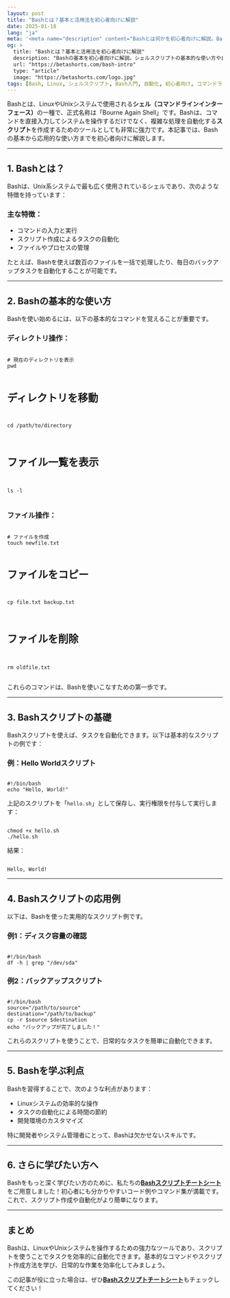```yaml
---
layout: post
title: "Bashとは？基本と活用法を初心者向けに解説"
date: 2025-01-18
lang: "ja"
meta: '<meta name="description" content="Bashとは何かを初心者向けに解説。Bashシェルの基本、特徴、使い方を詳しく紹介し、効率的なスクリプト作成方法も学べます。"><meta name="keywords" content="Bash, Bashとは, Linux, Bashスクリプト, 初心者向け, シェルスクリプト, 自動化, Bashチートシート"><meta name="author" content="Beta Shorts"><meta name="robots" content="index, follow"><link rel="canonical" href="https://betashorts.com/bash-intro">'
og: >
  title: "Bashとは？基本と活用法を初心者向けに解説"
  description: "Bashの基本を初心者向けに解説。シェルスクリプトの基本的な使い方や自動化のアイデアを学び、効率的にLinux環境を操作する方法を紹介します。"
  url: "https://betashorts.com/bash-intro"
  type: "article"
  image: "https://betashorts.com/logo.jpg"
tags: [Bash, Linux, シェルスクリプト, Bash入門, 自動化, 初心者向け, コマンドライン]
---
```


<p>Bashとは、LinuxやUnixシステムで使用される<strong>シェル（コマンドラインインターフェース）</strong>の一種で、正式名称は「Bourne Again Shell」です。Bashは、コマンドを直接入力してシステムを操作するだけでなく、複雑な処理を自動化する<strong>スクリプト</strong>を作成するためのツールとしても非常に強力です。本記事では、Bashの基本から応用的な使い方までを初心者向けに解説します。</p>

---

<h2>1. Bashとは？</h2>
<p>Bashは、Unix系システムで最も広く使用されているシェルであり、次のような特徴を持っています：</p>

<h3>主な特徴：</h3>
<ul>
  <li>コマンドの入力と実行</li>
  <li>スクリプト作成によるタスクの自動化</li>
  <li>ファイルやプロセスの管理</li>
</ul>

<p>たとえば、Bashを使えば数百のファイルを一括で処理したり、毎日のバックアップタスクを自動化することが可能です。</p>

---

<h2>2. Bashの基本的な使い方</h2>
<p>Bashを使い始めるには、以下の基本的なコマンドを覚えることが重要です。</p>

<h3>ディレクトリ操作：</h3>
<pre><code>
# 現在のディレクトリを表示
pwd

# ディレクトリを移動
cd /path/to/directory

# ファイル一覧を表示
ls -l
</code></pre>

<h3>ファイル操作：</h3>
<pre><code>
# ファイルを作成
touch newfile.txt

# ファイルをコピー
cp file.txt backup.txt

# ファイルを削除
rm oldfile.txt
</code></pre>

<p>これらのコマンドは、Bashを使いこなすための第一歩です。</p>

---

<h2>3. Bashスクリプトの基礎</h2>
<p>Bashスクリプトを使えば、タスクを自動化できます。以下は基本的なスクリプトの例です：</p>

<h3>例：Hello Worldスクリプト</h3>
<pre><code>
#!/bin/bash
echo "Hello, World!"
</code></pre>

<p>上記のスクリプトを「<code>hello.sh</code>」として保存し、実行権限を付与して実行します：</p>
<pre><code>
chmod +x hello.sh
./hello.sh
</code></pre>

<p>結果：</p>
<pre><code>
Hello, World!
</code></pre>

---

<h2>4. Bashスクリプトの応用例</h2>
<p>以下は、Bashを使った実用的なスクリプト例です。</p>

<h3>例1：ディスク容量の確認</h3>
<pre><code>
#!/bin/bash
df -h | grep "/dev/sda"
</code></pre>

<h3>例2：バックアップスクリプト</h3>
<pre><code>
#!/bin/bash
source="/path/to/source"
destination="/path/to/backup"
cp -r $source $destination
echo "バックアップが完了しました！"
</code></pre>

<p>これらのスクリプトを使うことで、日常的なタスクを簡単に自動化できます。</p>

---

<h2>5. Bashを学ぶ利点</h2>
<p>Bashを習得することで、次のような利点があります：</p>
<ul>
  <li>Linuxシステムの効率的な操作</li>
  <li>タスクの自動化による時間の節約</li>
  <li>開発環境のカスタマイズ</li>
</ul>

<p>特に開発者やシステム管理者にとって、Bashは欠かせないスキルです。</p>

---

<h2>6. さらに学びたい方へ</h2>
<p>Bashをもっと深く学びたい方のために、私たちの<a href="https://betashorts.gumroad.com/l/vvqikq" target="_blank"><strong>Bashスクリプトチートシート</strong></a>をご用意しました！初心者にも分かりやすいコード例やコマンド集が満載です。これで、スクリプト作成や自動化がより簡単になります。</p>

---

<h2>まとめ</h2>
<p>Bashは、LinuxやUnixシステムを操作するための強力なツールであり、スクリプトを使うことでタスクを効率的に自動化できます。基本的なコマンドやスクリプト作成方法を学び、日常的な作業を効率化してみましょう。</p>
<p>この記事が役に立った場合は、ぜひ<a href="https://betashorts.gumroad.com/l/vvqikq" target="_blank"><strong>Bashスクリプトチートシート</strong></a>もチェックしてください！</p>
